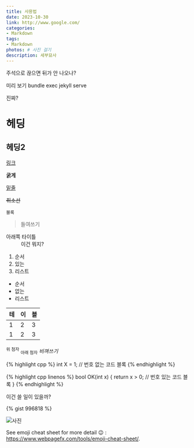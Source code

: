 ```yaml
---
title: 사용법
date: 2023-10-30
link: http://www.google.com/
categories:
- Markdown
tags:
- Markdown
photos: # 사진 걸기
description: 세부묘사
---
```


주석으로 끊으면 뒤가 안 나오나?
<!-- more -->

미리 보기
bundle exec jekyll serve


진짜?

# 헤딩

## 헤딩2

[링크]()

**굵게**

<u>밑줄</u>

~~취소선~~

`블록`

> 들여쓰기

<dl><dt>아래쪽 타이틀</dt><dd>이건 뭐지?</dd></dl>

1. 순서
2. 있는
3. 리스트

- 순서
- 없는
- 리스트

| 테 | 이 | 블 |
| --- | --- | --- |
| 1 | 2 | 3 |
| 1 | 2 | 3 |

<sup>위 첨자</sup>
<sub>아래 첨자</sub>
<cite>비껴쓰기</cite>

{% highlight cpp %}
int X = 1;  // 번호 없는 코드 블록
{% endhighlight %}

{% highlight cpp linenos %}
bool OK(int x) {
    return x > 0;  // 번호 있는 코드 블록
}
{% endhighlight %}

이건 쓸 일이 있을까?

{% gist 996818 %}

![사진](경로)

See emoji cheat sheet for more detail :wink: : <https://www.webpagefx.com/tools/emoji-cheat-sheet/>.